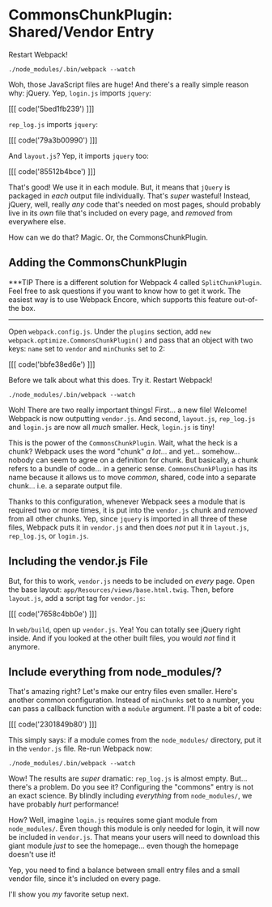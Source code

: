 # CommonsChunkPlugin: Shared/Vendor Entry

Restart Webpack!

```terminal-silent
./node_modules/.bin/webpack --watch
```

Woh, those JavaScript files are huge! And there's a really simple reason why:
jQuery. Yep, `login.js` imports `jquery`:

[[[ code('5bed1fb239') ]]]

`rep_log.js` imports `jquery`:

[[[ code('79a3b00990') ]]]

And `layout.js`? Yep, it imports `jquery` too:

[[[ code('85512b4bce') ]]]

That's good! We use it in each module. But, it means that `jQuery` is packaged in
*each* output file individually. That's *super* wasteful! Instead, jQuery, well,
really *any* code that's needed on most pages, should probably live in its *own*
file that's included on every page, and *removed* from everywhere else.

How can we do that? Magic. Or, the CommonsChunkPlugin.

## Adding the CommonsChunkPlugin

***TIP
There is a different solution for Webpack 4 called `SplitChunkPlugin`. Feel free 
to ask questions if you want to know how to get it work. The easiest way is to use
Webpack Encore, which supports this feature out-of-the box.
***

Open `webpack.config.js`. Under the `plugins` section, add
`new webpack.optimize.CommonsChunkPlugin()` and pass that an object with two keys:
`name` set to `vendor` and `minChunks` set to 2:

[[[ code('bbfe38ed6e') ]]]

Before we talk about what this does. Try it. Restart Webpack!

```terminal-silent
./node_modules/.bin/webpack --watch
```

Woh! There are two really important things! First... a new file! Welcome! Webpack
is now outputting `vendor.js`. And second, `layout.js`, `rep_log.js` and `login.js`
are now all *much* smaller. Heck, `login.js` is tiny!

This is the power of the `CommonsChunkPlugin`. Wait, what the heck is a chunk?
Webpack uses the word "chunk" *a lot*... and yet... somehow... nobody can seem to
agree on a definition for chunk. But basically, a chunk refers to a bundle of code...
in a generic sense. `CommonsChunkPlugin` has its name because it allows us to move
*common*, shared, code into a separate chunk... i.e. a separate output file.

Thanks to this configuration, whenever Webpack sees a module that is required two
or more times, it is put into the `vendor.js` chunk and *removed* from all other
chunks. Yep, since `jquery` is imported in all three of these files, Webpack puts
it in `vendor.js` and then does *not* put it in `layout.js`, `rep_log.js`, or `login.js`.

## Including the vendor.js File

But, for this to work, `vendor.js` needs to be included on *every* page. Open the
base layout: `app/Resources/views/base.html.twig`. Then, before `layout.js`, add
a script tag for `vendor.js`:

[[[ code('7658c4bb0e') ]]]

In `web/build`, open up `vendor.js`. Yea! You can totally see jQuery right inside.
And if you looked at the other built files, you would *not* find it anymore.

## Include everything from node_modules/?

That's amazing right? Let's make our entry files even smaller. Here's another
common configuration. Instead of `minChunks` set to a number, you can pass a callback
function with a `module` argument. I'll paste a bit of code:

[[[ code('2301849b80') ]]]

This simply says: if a module comes from the `node_modules/` directory, put it in
the `vendor.js` file. Re-run Webpack now:

```terminal-silent
./node_modules/.bin/webpack --watch
```

Wow! The results are *super* dramatic: `rep_log.js` is almost empty. But... there's
a problem. Do you see it? Configuring the "commons" entry is not an exact science.
By blindly including *everything* from `node_modules/`, we have probably *hurt*
performance!

How? Well, imagine `login.js` requires some giant module from `node_modules/`. Even
though this module is only needed for login, it will now be included in `vendor.js`.
That means your users will need to download this giant module *just* to see the homepage...
even though the homepage doesn't use it!

Yep, you need to find a balance between small entry files and a small vendor file,
since it's included on every page.

I'll show you *my* favorite setup next.
